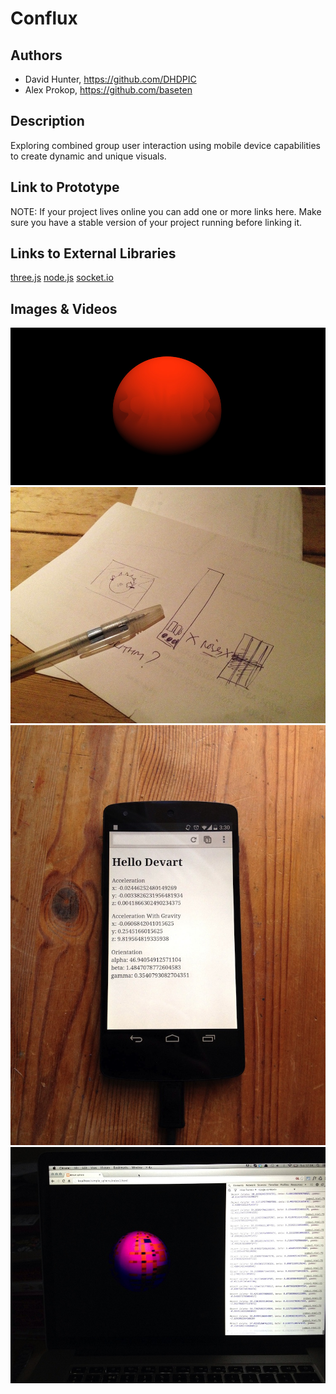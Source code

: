 # Conflux


## Authors
- David Hunter, https://github.com/DHDPIC
- Alex Prokop, https://github.com/baseten

## Description
Exploring combined group user interaction using mobile device capabilities to create dynamic and unique visuals. 

## Link to Prototype
NOTE: If your project lives online you can add one or more links here. Make sure you have a stable version of your project running before linking it.


## Links to External Libraries

[three.js](http://threejs.org/ "three.js")
[node.js](http://nodejs.org/ "node.js")
[socket.io](http://socket.io/ "socket.io")

## Images & Videos

![Example Image](project_images/cover.jpg?raw=true "Example Image")
![First Sketch Image](project_images/IMG_1515_w.jpg?raw=true "First Sketch Image")
![Mobile Orientation Test Image](project_images/IMG_1516_w.jpg?raw=true "Mobile Orientation Test Image")
![WebGL Sphere Orientation Test Image](project_images/IMG_1517_w.jpg?raw=true "WebGL Sphere Orientation Test Image")

